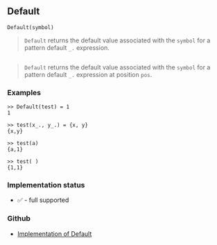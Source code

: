 ## Default

```
Default(symbol)
```

> `Default` returns the default value associated with the `symbol` for a pattern default `_.` expression.
 
 ```ition)
```

> `Default` returns the default value associated with the `symbol` for a pattern default `_.` expression at position `pos`.

### Examples

```
>> Default(test) = 1 
1 

>> test(x_., y_.) = {x, y} 
{x,y} 
				
>> test(a) 
{a,1} 
				
>> test( ) 
{1,1}
```







### Implementation status

* &#x2705; - full supported

### Github

* [Implementation of Default](https://github.com/axkr/symja_android_library/blob/master/symja_android_library/matheclipse-core/src/main/java/org/matheclipse/core/builtin/PatternMatching.java#L407) 
